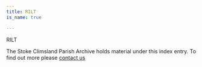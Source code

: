 ```yaml
---
title: RILT
is_name: true

---
```


RILT


The Stoke Climsland Parish Archive holds material under this index entry. To find out more please [contact us](/contact/)

